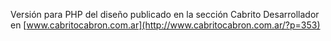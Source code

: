 Versión para PHP del diseño publicado en la sección Cabrito Desarrollador en [www.cabritocabron.com.ar](http://www.cabritocabron.com.ar/?p=353)